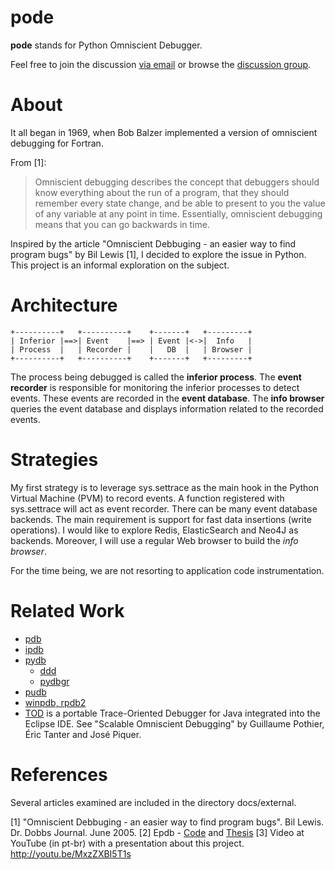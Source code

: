 pode
====

**pode** stands for Python Omniscient Debugger.

Feel free to join the discussion [via email](mailto:pode_py@googlegroups.com)
or  browse the [discussion group](https://groups.google.com/forum/?fromgroups#!forum/pode_py).

About
=======

It all began in 1969, when Bob Balzer implemented a version of omniscient debugging for Fortran.

From [1]:

> Omniscient debugging describes the concept that debuggers should know everything about the run of a program,
> that they should remember every state change, and be able to present to you the value of any variable at any
> point in time. Essentially, omniscient debugging means that you can go backwards in time.

Inspired by the article "Omniscient Debbuging - an easier way to find program bugs" by Bil Lewis [1],
I decided to explore the issue in Python.
This project is an informal exploration on the subject.



Architecture
============

    +----------+   +----------+    +-------+   +---------+
    | Inferior |==>| Event    |==> | Event |<->|  Info   |
    | Process  |   | Recorder |    |   DB  |   | Browser |
    +----------+   +----------+    +-------+   +---------+

 The process being debugged is called the **inferior process**.
 The **event recorder** is responsible for monitoring the inferior processes to detect events.
 These events are recorded in the **event database**.
 The **info browser** queries the event database and displays information related to the recorded events.


Strategies
==========

My first strategy is to leverage sys.settrace as the main hook in the Python Virtual Machine (PVM) to record events.
A function registered with sys.settrace will act as event recorder.
There can be many event database backends. The main requirement is support for fast data insertions (write operations).
I would like to explore Redis, ElasticSearch and Neo4J as backends.
Moreover, I will use a regular Web browser to build the *info browser*.

For the time being, we are not resorting to application code instrumentation.


Related Work
============

 * [pdb](http://docs.python.org/2/library/pdb.html)
 * [ipdb](http://pypi.python.org/pypi/ipdb)
 * [pydb](http://bashdb.sourceforge.net/pydb/)
    * [ddd](http://www.gnu.org/software/ddd/)
    * [pydbgr](http://code.google.com/p/pydbgr/)
 * [pudb](http://pypi.python.org/pypi/pudb)
 * [winpdb, rpdb2](http://winpdb.org/)
 * [TOD](http://pleiad.dcc.uchile.cl/tod/) is a portable Trace-Oriented Debugger for Java integrated into the Eclipse IDE.
   See "Scalable Omniscient Debugging" by Guillaume Pothier, Éric Tanter and José Piquer.


References
==========

Several articles examined are included in the directory docs/external.

[1] "Omniscient Debbuging - an easier way to find program bugs".
     Bil Lewis. Dr. Dobbs Journal.   June 2005.
[2]  Epdb - [Code](http://code.google.com/p/epdb/) and [Thesis](http://www.complang.tuwien.ac.at/Diplomarbeiten/sabin11.pdf)
[3] Video at YouTube (in pt-br) with a presentation about this project.
    http://youtu.be/MxzZXBI5T1s
    
